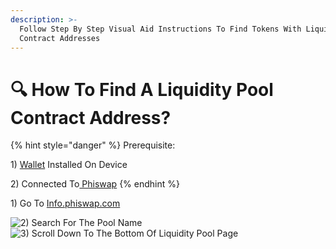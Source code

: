 ```yaml
---
description: >-
  Follow Step By Step Visual Aid Instructions To Find Tokens With Liquidity
  Contract Addresses
---
```


# 🔍 How To Find A Liquidity Pool Contract Address?

{% hint style="danger" %}
Prerequisite:&#x20;

1\) [Wallet](../../use-phi-smart-chain/compatible-wallets/) Installed On Device&#x20;

2\) Connected To[ Phiswap](connect-wallet-to-phiswap.md)
{% endhint %}

1\) Go To [Info.phiswap.com](https://info.phiswap.com)

![2) Search For The Pool Name](../../.gitbook/assets/IMG\_4417.jpg) ![3) Scroll Down To The Bottom Of Liquidity Pool Page](../../.gitbook/assets/IMG\_4418.jpg)

